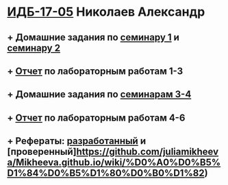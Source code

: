 # [ИДБ-17-05](https://github.com/stankin/design-part-1/wiki/list-idb-17-05) Николаев Александр

## + Домашние задания по [семинару 1](https://github.com/stankin/design-part-1/wiki/sem1#%D0%9C%D0%B0%D0%B7%D0%B8%D1%82%D0%BE%D0%B2-%D0%90%D0%B9%D0%BD%D1%83%D1%80) и [семинару 2](https://github.com/stankin/design-part-1/wiki/sem2#%D0%9C%D0%B0%D0%B7%D0%B8%D1%82%D0%BE%D0%B2-%D0%90%D0%B9%D0%BD%D1%83%D1%80-%D0%9C%D0%B8%D0%BB%D0%B5%D0%BD%D0%B0-%D0%A8%D0%B5%D1%80%D0%BC%D0%B0%D1%82%D0%BE%D0%B2%D0%B0)

## + [Отчет](https://github.com/Nikolaev71/Nikolaev71.github.io/wiki/%D0%9E%D1%82%D1%87%D1%91%D1%82-%D0%BF%D0%BE-%D0%BB%D0%B0%D0%B1%D0%BE%D1%80%D0%B0%D1%82%D0%BE%D1%80%D0%BD%D1%8B%D0%BC-%D1%80%D0%B0%D0%B1%D0%BE%D1%82%D0%B0%D0%BC-1-3#%D0%9E%D1%82%D1%87%D0%B5%D1%82-%D0%BE-%D0%BB%D0%B0%D0%B1%D0%BE%D1%80%D0%B0%D1%82%D0%BE%D1%80%D0%BD%D1%8B%D1%85-%D1%80%D0%B0%D0%B1%D0%BE%D1%82%D0%B0%D1%85) по лабораторным работам 1-3

## + Домашние задания по [семинарам 3-4](https://github.com/Nikolaev71/Nikolaev71.github.io/wiki/%D0%94%D0%B5%D0%BB%D0%BE%D0%B2%D0%B0%D1%8F-%D0%B8%D0%B3%D1%80%D0%B0)

## + [Отчет](https://github.com/Nikolaev71/Nikolaev71.github.io/wiki/lab4-6) по лабораторным работам 4-6

## + Рефераты: [разработанный](https://github.com/stankin/design-part-1/wiki/exam02-5) и [проверенный]https://github.com/juliamikheeva/Mikheeva.github.io/wiki/%D0%A0%D0%B5%D1%84%D0%B5%D1%80%D0%B0%D1%82)
